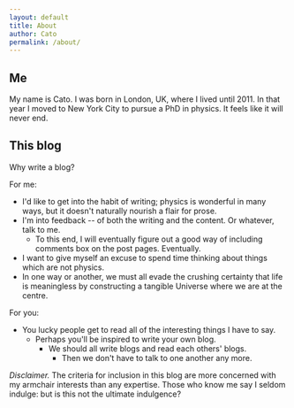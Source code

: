 ```yaml
---
layout: default
title: About
author: Cato
permalink: /about/
---
```


## Me

My name is Cato. I was born in London, UK, where I lived until 2011. In that year I moved to New York City to pursue a PhD in physics. It feels like it will never end.

## This blog

Why write a blog?

For me:

- I'd like to get into the habit of writing; physics is wonderful in many ways, but it doesn't naturally nourish a flair for prose.
- I'm into feedback -- of both the writing and the content. Or whatever, talk to me.
  + To this end, I will eventually figure out a good way of including comments box on the post pages. Eventually.
- I want to give myself an excuse to spend time thinking about things which are not physics.
- In one way or another, we must all evade the crushing certainty that life is meaningless by constructing a tangible Universe where we are at the centre.

For you:

- You lucky people get to read all of the interesting things I have to say.
  - Perhaps you'll be inspired to write your own blog.
    - We should all write blogs and read each others' blogs.
      - Then we don't have to talk to one another any more.

	  
*Disclaimer.* The criteria for inclusion in this blog are more concerned with my armchair interests than any expertise. Those who know me say I seldom indulge: but is this not the ultimate indulgence?
